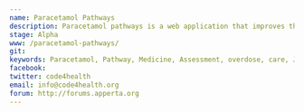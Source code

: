 ```yaml
---
name: Paracetamol Pathways
description: Paracetamol pathways is a web application that improves the accuracy of the calculations and decisions points during the assessment and treatment of paracetamol overdose.  
stage: Alpha
www: /paracetamol-pathways/
git: 
keywords: Paracetamol, Pathway, Medicine, Assessment, overdose, care, Jquery, JQueryUI
facebook: 
twitter: code4health
email: info@code4health.org
forum: http://forums.apperta.org 
--- 
```

